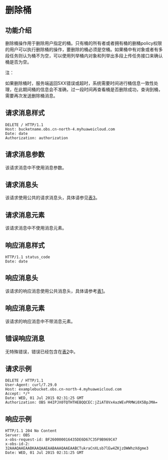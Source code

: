 # 删除桶<a name="ZH-CN_TOPIC_0100846740"></a>

## 功能介绍<a name="section5584184924715"></a>

删除桶操作用于删除用户指定的桶。只有桶的所有者或者拥有桶的删桶policy权限的用户可以执行删除桶的操作，要删除的桶必须是空桶。如果桶中有对象或者有多段任务则认为桶不为空，可以使用列举桶内对象和列举出多段上传任务接口来确认桶是否为空。

注：

如果删除桶时，服务端返回5XX错误或超时，系统需要时间进行桶信息一致性处理，在此期间桶的信息会不准确，过一段时间再查看桶是否删除成功，查询到桶，需要再次发送删除桶消息。

## 请求消息样式<a name="section18211396"></a>

```
DELETE / HTTP/1.1 
Host: bucketname.obs.cn-north-4.myhuaweicloud.com 
Date: date
Authorization: authorization
```

## 请求消息参数<a name="section29684841"></a>

该请求消息中不使用消息参数。

## 请求消息头<a name="section65836981"></a>

该请求使用公共的请求消息头，具体请参见[表3](构造请求.md#table25197309)。

## 请求消息元素<a name="section55661921"></a>

该请求消息中不使用消息元素。

## 响应消息样式<a name="section31195246"></a>

```
HTTP/1.1 status_code
Date: date
```

## 响应消息头<a name="section12321766"></a>

该请求的响应消息使用公共消息头，具体请参考[表1](返回结果.md#d0e686)。

## 响应消息元素<a name="section43787032"></a>

该请求的响应消息中不带消息元素。

## 错误响应消息<a name="section58538975"></a>

无特殊错误，错误已经包含在[表2](错误码.md#d0e843)中。

## 请求示例<a name="section14482163815396"></a>

```
DELETE / HTTP/1.1
User-Agent: curl/7.29.0
Host: examplebucket.obs.cn-north-4.myhuaweicloud.com
Accept: */*
Date: WED, 01 Jul 2015 02:31:25 GMT
Authorization: OBS H4IPJX0TQTHTHEBQQCEC:jZiAT8Vx4azWEvPRMWi0X5BpJMA=
```

## 响应示例<a name="section76081155815"></a>

```
HTTP/1.1 204 No Content
Server: OBS
x-obs-request-id: BF260000016435DE6D67C35F9B969C47
x-obs-id-2: 32AAAQAAEAABKAAQAAEAABAAAQAAEAABCTukraCnXLsb7lEw4ZKjzDWWhzXdgme3
Date: WED, 01 Jul 2015 02:31:25 GMT
```

